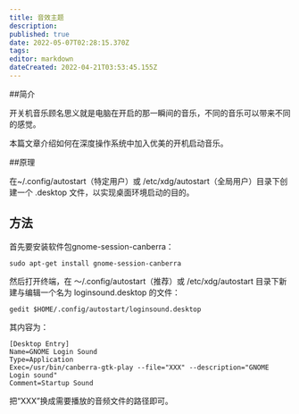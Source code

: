 ```yaml
---
title: 音效主题
description: 
published: true
date: 2022-05-07T02:28:15.370Z
tags: 
editor: markdown
dateCreated: 2022-04-21T03:53:45.155Z
---
```


##简介

开关机音乐顾名思义就是电脑在开启的那一瞬间的音乐，不同的音乐可以带来不同的感觉。

本篇文章介绍如何在深度操作系统中加入优美的开机启动音乐。

##原理

在~/.config/autostart（特定用户）或 /etc/xdg/autostart（全局用户）目录下创建一个 .desktop 文件，以实现桌面环境启动的目的。

## 方法

首先要安装软件包gnome-session-canberra：

    sudo apt-get install gnome-session-canberra

然后打开终端，在 ～/.config/autostart（推荐）或 /etc/xdg/autostart 目录下新建与编辑一个名为 loginsound.desktop 的文件：

    gedit $HOME/.config/autostart/loginsound.desktop 

其内容为：

    [Desktop Entry]
    Name=GNOME Login Sound
    Type=Application
    Exec=/usr/bin/canberra-gtk-play --file="XXX" --description="GNOME Login sound"
    Comment=Startup Sound

把“XXX”换成需要播放的音频文件的路径即可。